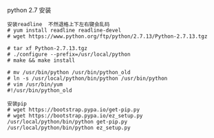 python 2.7 安装

    安装readline  不然退格上下左右键会乱码
	# yum install readline readline-devel
	# wget https://www.python.org/ftp/python/2.7.13/Python-2.7.13.tgz

	# tar xf Python-2.7.13.tgz 
	# ./configure --prefix=/usr/local/python
	# make && make install

	# mv /usr/bin/python /usr/bin/python_old
	# ln -s /usr/local/python/bin/python /usr/bin/python
	# vim /usr/bin/yum 
	#!/usr/bin/python_old
	
	安装pip
	# wget https://bootstrap.pypa.io/get-pip.py
	# wget https://bootstrap.pypa.io/ez_setup.py
	/usr/local/python/bin/python get-pip.py   
	/usr/local/python/bin/python ez_setup.py 